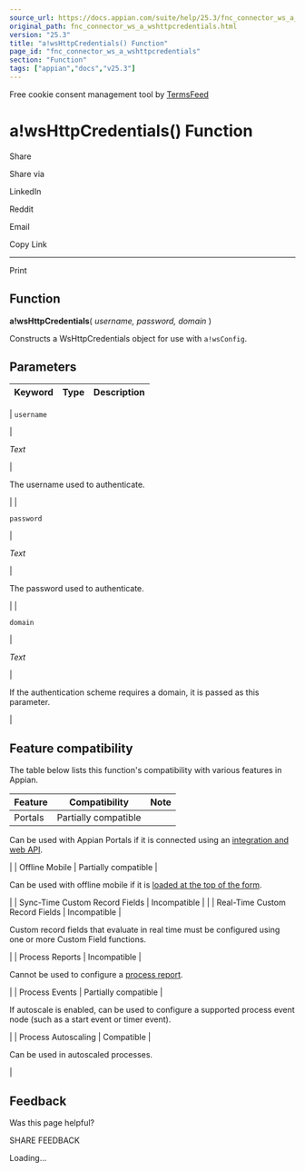 ```yaml
---
source_url: https://docs.appian.com/suite/help/25.3/fnc_connector_ws_a_wshttpcredentials.html
original_path: fnc_connector_ws_a_wshttpcredentials.html
version: "25.3"
title: "a!wsHttpCredentials() Function"
page_id: "fnc_connector_ws_a_wshttpcredentials"
section: "Function"
tags: ["appian","docs","v25.3"]
---
```



Free cookie consent management tool by [TermsFeed](https://www.termsfeed.com/)

# a!wsHttpCredentials() Function

Share

Share via

LinkedIn

Reddit

Email

Copy Link

* * *

Print

## Function

**a!wsHttpCredentials**( _username, password, domain_ )

Constructs a WsHttpCredentials object for use with `a!wsConfig`.

## Parameters

| Keyword | Type | Description |
| --- | --- | --- |
|
`username`

 |

_Text_

 |

The username used to authenticate.

 |
|

`password`

 |

_Text_

 |

The password used to authenticate.

 |
|

`domain`

 |

_Text_

 |

If the authentication scheme requires a domain, it is passed as this parameter.

 |

## Feature compatibility

The table below lists this function's compatibility with various features in Appian.

| Feature | Compatibility | Note |
| --- | --- | --- |
| Portals | Partially compatible |
Can be used with Appian Portals if it is connected using an [integration and web API](portals-design.html#using-partially-compatible-functions-and-objects-in-a-portal).

 |
| Offline Mobile | Partially compatible |

Can be used with offline mobile if it is [loaded at the top of the form](offline-mobile-design-best-practices.html#working-with-partially-compatible-functions).

 |
| Sync-Time Custom Record Fields | Incompatible |  |
| Real-Time Custom Record Fields | Incompatible |

Custom record fields that evaluate in real time must be configured using one or more Custom Field functions.

 |
| Process Reports | Incompatible |

Cannot be used to configure a [process report](Process_Reports.html).

 |
| Process Events | Partially compatible |

If autoscale is enabled, can be used to configure a supported process event node (such as a start event or timer event).

 |
| Process Autoscaling | Compatible |

Can be used in autoscaled processes.

 |

## Feedback

Was this page helpful?

SHARE FEEDBACK

Loading...